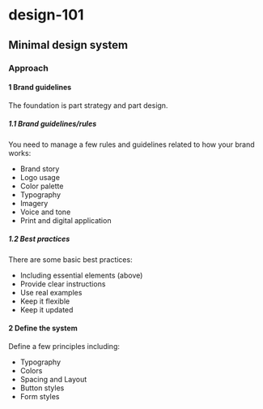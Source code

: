 # design-101


## Minimal design system


### Approach 


#### 1 Brand guidelines  

The foundation is part strategy and part design. 

##### 1.1 Brand guidelines/rules

You need to manage a few rules and guidelines related to how your brand works:  

- Brand story 
- Logo usage
- Color palette 
- Typography 
- Imagery 
- Voice and tone 
- Print and digital application 

##### 1.2 Best practices 

There are some basic best practices: 

- Including essential elements (above)
- Provide clear instructions 
- Use real examples 
- Keep it flexible 
- Keep it updated 




#### 2 Define the system

Define a few principles including: 

- Typography 
- Colors 
- Spacing and Layout
- Button styles
- Form styles 


